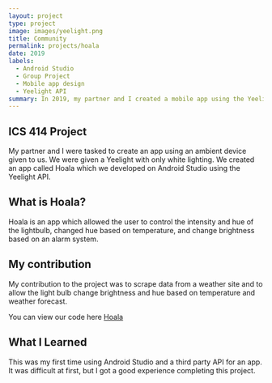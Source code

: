 ```yaml
---
layout: project
type: project
image: images/yeelight.png
title: Community
permalink: projects/hoala
date: 2019
labels:
  - Android Studio
  - Group Project
  - Mobile app design
  - Yeelight API
summary: In 2019, my partner and I created a mobile app using the Yeelight API and a Yeelight lightbulb for our ICS 414 class.
---
```


## ICS 414 Project
My partner and I were tasked to create an app using an ambient device given to us. We were given a Yeelight with only white lighting. We created an app called Hoala which we developed on Android Studio using the Yeelight API.

## What is Hoala?
Hoala is an app which allowed the user to control the intensity and hue of the lightbulb, changed hue based on temperature, and change brightness based on an alarm system.

## My contribution 
My contribution to the project was to scrape data from a weather site and to allow the light bulb change brightness and hue based on temperature and weather forecast. 

You can view our code here <a href="https://github.com/hoalalkj/hoala">Hoala</a>

## What I Learned
This was my first time using Android Studio and a third party API for an app. It was difficult at first, but I got a good experience completing this project.


